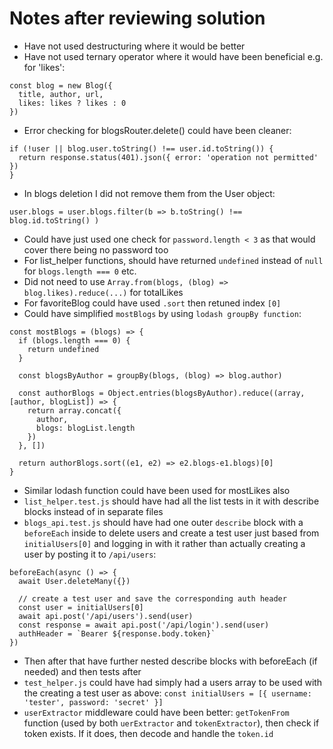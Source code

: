 # Notes after reviewing solution

- Have not used destructuring where it would be better
- Have not used ternary operator where it would have been beneficial e.g. for 'likes':

```
const blog = new Blog({
  title, author, url,
  likes: likes ? likes : 0
})
```

- Error checking for blogsRouter.delete() could have been cleaner:

```
if (!user || blog.user.toString() !== user.id.toString()) {
  return response.status(401).json({ error: 'operation not permitted' })
}
```

- In blogs deletion I did not remove them from the User object:

```
user.blogs = user.blogs.filter(b => b.toString() !== blog.id.toString() )
```

- Could have just used one check for `password.length < 3` as that would cover there being no password too
- For list_helper functions, should have returned `undefined` instead of `null` for `blogs.length === 0` etc.
- Did not need to use `Array.from(blogs, (blog) => blog.likes).reduce(...)` for totalLikes
- For favoriteBlog could have used `.sort` then retuned index `[0]`
- Could have simplified `mostBlogs` by using `lodash groupBy function`:

```
const mostBlogs = (blogs) => {
  if (blogs.length === 0) {
    return undefined
  }

  const blogsByAuthor = groupBy(blogs, (blog) => blog.author)

  const authorBlogs = Object.entries(blogsByAuthor).reduce((array, [author, blogList]) => {
    return array.concat({
      author,
      blogs: blogList.length
    })
  }, [])

  return authorBlogs.sort((e1, e2) => e2.blogs-e1.blogs)[0]
}
```

- Similar lodash function could have been used for mostLikes also
- `list_helper.test.js` should have had all the list tests in it with describe blocks instead of in separate files
- `blogs_api.test.js` should have had one outer `describe` block with a `beforeEach` inside to delete users and create a test user just based from `initialUsers[0]` and logging in with it rather than actually creating a user by posting it to `/api/users`:

```
beforeEach(async () => {
  await User.deleteMany({})

  // create a test user and save the corresponding auth header
  const user = initialUsers[0]
  await api.post('/api/users').send(user)
  const response = await api.post('/api/login').send(user)
  authHeader = `Bearer ${response.body.token}`
})
```

- Then after that have further nested describe blocks with beforeEach (if needed) and then tests after
- `test_helper.js` could have had simply had a users array to be used with the creating a test user as above: `const initialUsers = [{ username: 'tester', password: 'secret' }]`
- `userExtractor` middleware could have been better: `getTokenFrom` function (used by both `uerExtractor` and `tokenExtractor`), then check if token exists. If it does, then decode and handle the `token.id`

